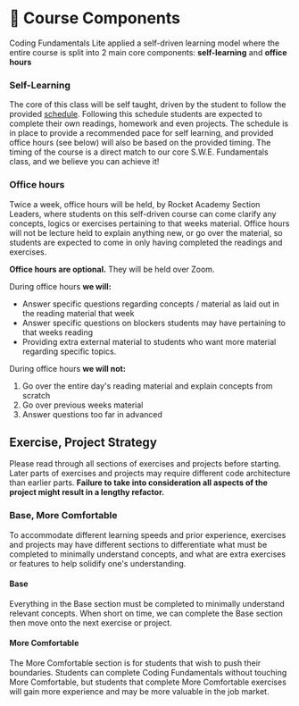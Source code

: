 # 🧩 Course Components

Coding Fundamentals Lite applied a self-driven learning model where the entire course is split into 2 main core components: **self-learning** and **office hours**

### Self-Learning

The core of this class will be self taught, driven by the student to follow the provided [schedule](../schedule-and-pairings/). Following this schedule students are expected to complete their own readings, homework and even projects. The schedule is in place to provide a recommended pace for self learning, and provided office hours (see below) will also be based on the provided timing. The timing of the course is a direct match to our core S.W.E. Fundamentals class, and we believe you can achieve it!

### **Office hours**

Twice a week, office hours will be held, by Rocket Academy Section Leaders, where students on this self-driven course can come clarify any concepts, logics or exercises pertaining to that weeks material. Office hours will not be lecture held to explain anything new, or go over the material, so students are expected to come in only having completed the readings and exercises.&#x20;

**Office hours are optional.** They will be held over Zoom.

During office hours **we will:**

* Answer specific questions regarding concepts / material as laid out in the reading material that week
* Answer specific questions on blockers students may have pertaining to that weeks reading
* Providing extra external material to students who want more material regarding specific topics.

During office hours **we will not:**

1. Go over the entire day's reading material and explain concepts from scratch
2. Go over previous weeks material
3. Answer questions too far in advanced



## Exercise, Project Strategy

Please read through all sections of exercises and projects before starting. Later parts of exercises and projects may require different code architecture than earlier parts. **Failure to take into consideration all aspects of the project might result in a lengthy refactor.**

### Base, More Comfortable

To accommodate different learning speeds and prior experience, exercises and projects may have different sections to differentiate what must be completed to minimally understand concepts, and what are extra exercises or features to help solidify one's understanding.

#### Base

Everything in the Base section must be completed to minimally understand relevant concepts. When short on time, we can complete the Base section then move onto the next exercise or project.

#### More Comfortable

The More Comfortable section is for students that wish to push their boundaries. Students can complete Coding Fundamentals without touching More Comfortable, but students that complete More Comfortable exercises will gain more experience and may be more valuable in the job market.
